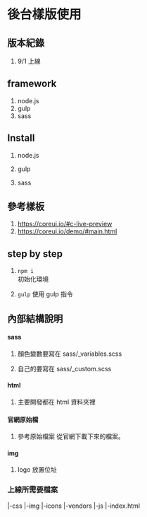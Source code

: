 # 後台樣版使用

## 版本紀錄

1. 9/1 上線


## framework

1.  node.js
2.  gulp
3.  sass


## Install

1. node.js

2. gulp

3. sass


## 參考樣板

1. https://coreui.io/#c-live-preview
2. https://coreui.io/demo/#main.html



## step by step

1.  `npm i `  
     初始化環境

2.   `gulp`
      使用 gulp 指令


## 內部結構說明

#### sass

1. 顏色變數要寫在 sass/_variables.scss

2. 自己的要寫在 sass/_custom.scss


#### html 

1. 主要開發都在 html 資料夾裡
   

#### 官網原始檔

1. 參考原始檔案
   從官網下載下來的檔案。

#### img

1. logo 放置位址


### 上線所需要檔案

  |-css
  |-img
  |-icons
  |-vendors
  |-js
  |-index.html








